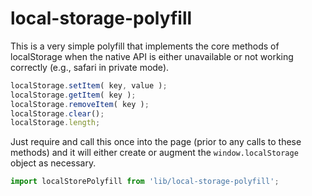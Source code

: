 # local-storage-polyfill

This is a very simple polyfill that implements the core methods of localStorage when the native API is either unavailable or not working correctly (e.g., safari in private mode).

```js
localStorage.setItem( key, value );
localStorage.getItem( key );
localStorage.removeItem( key );
localStorage.clear();
localStorage.length;
```

Just require and call this once into the page (prior to any calls to these methods) and it will either create or augment the `window.localStorage` object as necessary.

```js
import localStorePolyfill from 'lib/local-storage-polyfill';
```
